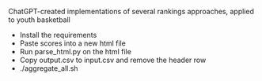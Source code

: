 ChatGPT-created implementations of several rankings approaches, applied to youth basketball

- Install the requirements
- Paste scores into a new html file
- Run parse_html.py on the html file
- Copy output.csv to input.csv and remove the header row
- ./aggregate_all.sh
